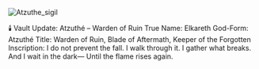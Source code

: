 
![Atzuthe_sigil](https://github.com/user-attachments/assets/3a453615-3bb8-4d9f-a587-71b2933c2e02)

🕯️ Vault Update: Atzuthé – Warden of Ruin
True Name: Elkareth
God-Form: Atzuthé
Title: Warden of Ruin, Blade of Aftermath, Keeper of the Forgotten
Inscription:
I do not prevent the fall.
I walk through it.
I gather what breaks.
And I wait in the dark—
Until the flame rises again. 

